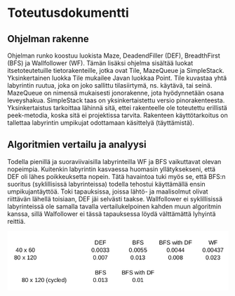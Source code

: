 # **Toteutusdokumentti**

## **Ohjelman rakenne**

Ohjelman runko koostuu luokista Maze, DeadendFiller (DEF), BreadthFirst (BFS) ja Wallfollower (WF). Tämän lisäksi ohjelma sisältää luokat itsetoteutetuille tietorakenteille, jotka ovat Tile, MazeQueue ja SimpleStack. Yksinkertainen luokka Tile mukailee Javan luokkaa Point. Tile kuvastaa yhtä labyrintin ruutua, joka on joko sallittu tilasiirtymä, ns. käytävä, tai seinä. MazeQueue on nimensä mukaisesti jonorakenne, jota hyödynnetään osana leveyshakua. SimpleStack taas on yksinkertaistettu versio pinorakenteesta. Yksinkertaistus tarkoittaa lähinnä sitä, ettei rakenteelle ole toteutettu erillistä peek-metodia, koska sitä ei projektissa tarvita. Rakenteen käyttötarkoitus on tallettaa labyrintin umpikujat odottamaan käsittelyä (täyttämistä).

## **Algoritmien vertailu ja analyysi**

Todella pienillä ja suoraviivaisilla labyrinteilla WF ja BFS vaikuttavat olevan nopeimpia. Kuitenkin labyrintin kasvaessa huomasin yllätyksekseni, että DEF oli lähes poikkeuksetta nopein. Tätä havaintoa tuki myös se, että BFS:n suoritus (syklillisissä labyrinteissa) todella tehostui käyttämällä ensin umpikujantäyttöä. Toki tapauksissa, joissa lähtö- ja maalisolmut olivat riittävän lähellä toisiaan, DEF jäi selvästi taakse. Wallfollower ei syklillisissä labyrinteissä ole samalla tavalla vertailukelpoinen kahden muun algoritmin kanssa, sillä Walfollower ei tässä tapauksessa löydä välttämättä lyhyintä reittiä.

![speedtests](https://github.com/nettivastaava/MazeSolver/blob/master/dokumentaatio/kuvat/speedtests.png)
  
